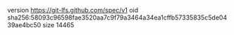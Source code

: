 version https://git-lfs.github.com/spec/v1
oid sha256:58093c96598fae3520aa7c9f79a3464a34ea1cffb57335835c5de0439ae4bc50
size 14465
